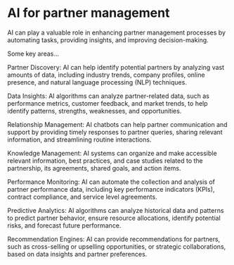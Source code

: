 # AI for partner management

AI can play a valuable role in enhancing partner management processes by automating tasks, providing insights, and improving decision-making.

Some key areas…

Partner Discovery: AI can help identify potential partners by analyzing vast amounts of data, including industry trends, company profiles, online presence, and natural language processing (NLP) techniques.

Data Insights: AI algorithms can analyze partner-related data, such as performance metrics, customer feedback, and market trends, to help identify patterns, strengths, weaknesses, and opportunities.

Relationship Management: AI chatbots can help partner communication and support by providing timely responses to partner queries, sharing relevant information, and streamlining routine interactions.

Knowledge Management: AI systems can organize and make accessible relevant information, best practices, and case studies related to the partnership, its agreements, shared goals, and action items.

Performance Monitoring: AI can automate the collection and analysis of partner performance data, including key performance indicators (KPIs), contract compliance, and service level agreements.

Predictive Analytics: AI algorithms can analyze historical data and patterns to predict partner behavior, ensure resource allocations, identify potential risks, and forecast future performance.

Recommendation Engines: AI can provide recommendations for partners, such as cross-selling or upselling opportunities, or strategic collaborations, based on data insights and partner preferences.
